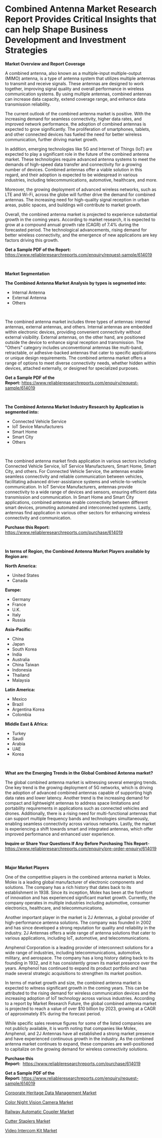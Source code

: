 <p><h1>Combined Antenna Market Research Report Provides Critical Insights that can help Shape Business Development and Investment Strategies</h1></p><p><strong>Market Overview and Report Coverage</strong></p>
<p><p>A combined antenna, also known as a multiple-input multiple-output (MIMO) antenna, is a type of antenna system that utilizes multiple antennas to transmit and receive signals. These antennas are designed to work together, improving signal quality and overall performance in wireless communication systems. By using multiple antennas, combined antennas can increase data capacity, extend coverage range, and enhance data transmission reliability.</p><p>The current outlook of the combined antenna market is positive. With the increasing demand for seamless connectivity, higher data rates, and improved network performance, the adoption of combined antennas is expected to grow significantly. The proliferation of smartphones, tablets, and other connected devices has fueled the need for better wireless communication, further driving market growth.</p><p>In addition, emerging technologies like 5G and Internet of Things (IoT) are expected to play a significant role in the future of the combined antenna market. These technologies require advanced antenna systems to meet the demands of high-speed data transfer and connectivity for a growing number of devices. Combined antennas offer a viable solution in this regard, and their adoption is expected to be widespread in various industries, including telecommunications, automotive, healthcare, and more.</p><p>Moreover, the growing deployment of advanced wireless networks, such as LTE and Wi-Fi, across the globe will further drive the demand for combined antennas. The increasing need for high-quality signal reception in urban areas, public spaces, and buildings will contribute to market growth.</p><p>Overall, the combined antenna market is projected to experience substantial growth in the coming years. According to market research, it is expected to grow at a compound annual growth rate (CAGR) of 7.4% during the forecasted period. The technological advancements, rising demand for better wireless connectivity, and the emergence of new applications are key factors driving this growth.</p></p>
<p><strong>Get a Sample PDF of the Report:</strong> <a href="https://www.reliableresearchreports.com/enquiry/request-sample/614019">https://www.reliableresearchreports.com/enquiry/request-sample/614019</a></p>
<p>&nbsp;</p>
<p><strong>Market Segmentation</strong></p>
<p><strong>The Combined Antenna Market Analysis by types is segmented into:</strong></p>
<p><ul><li>Internal Antenna</li><li>External Antenna</li><li>Others</li></ul></p>
<p>&nbsp;</p>
<p><p>The combined antenna market includes three types of antennas: internal antennas, external antennas, and others. Internal antennas are embedded within electronic devices, providing convenient connectivity without external visibility. External antennas, on the other hand, are positioned outside the device to enhance signal reception and transmission. The "Others" category includes unconventional antennas like multi-band, retractable, or adhesive-backed antennas that cater to specific applications or unique design requirements. The combined antenna market offers a range of options to meet diverse connectivity needs, whether hidden within devices, attached externally, or designed for specialized purposes.</p></p>
<p><strong>Get a Sample PDF of the Report:</strong>&nbsp;<a href="https://www.reliableresearchreports.com/enquiry/request-sample/614019">https://www.reliableresearchreports.com/enquiry/request-sample/614019</a></p>
<p>&nbsp;</p>
<p><strong>The Combined Antenna Market Industry Research by Application is segmented into:</strong></p>
<p><ul><li>Connected Vehicle Service</li><li>IoT Sevice Manufacturers</li><li>Smart Home</li><li>Smart City</li><li>Others</li></ul></p>
<p>&nbsp;</p>
<p><p>The combined antenna market finds application in various sectors including Connected Vehicle Service, IoT Service Manufacturers, Smart Home, Smart City, and others. For Connected Vehicle Service, the antennas enable seamless connectivity and reliable communication between vehicles, facilitating advanced driver-assistance systems and vehicle-to-vehicle communication. In IoT Service Manufacturers, antennas provide connectivity to a wide range of devices and sensors, ensuring efficient data transmission and communication. In Smart Home and Smart City applications, combined antennas enable connectivity between different smart devices, promoting automated and interconnected systems. Lastly, antennas find application in various other sectors for enhancing wireless connectivity and communication.</p></p>
<p><strong>Purchase this Report:</strong>&nbsp; <a href="https://www.reliableresearchreports.com/purchase/614019">https://www.reliableresearchreports.com/purchase/614019</a></p>
<p>&nbsp;</p>
<p><strong>In terms of Region, the Combined Antenna Market Players available by Region are:</strong></p>
<p>
    <p> <strong> North America: </strong>
        <ul>
            <li>United States</li>
            <li>Canada</li>
        </ul>
        </p> 
    <p> <strong> Europe: </strong>
        <ul>
            <li>Germany</li>
            <li>France</li>
            <li>U.K.</li>
            <li>Italy</li>
            <li>Russia</li>
        </ul>
        </p> 
    <p> <strong> Asia-Pacific: </strong>
        <ul>
            <li>China</li>
            <li>Japan</li>
            <li>South Korea</li>
            <li>India</li>
            <li>Australia</li>
            <li>China Taiwan</li>
            <li>Indonesia</li>
            <li>Thailand</li>
            <li>Malaysia</li>
        </ul>
        </p> 
    <p> <strong> Latin America: </strong>
        <ul>
            <li>Mexico</li>
            <li>Brazil</li>
            <li>Argentina Korea</li>
            <li>Colombia</li>
        </ul>
        </p> 
    <p> <strong> Middle East & Africa: </strong>
        <ul>
            <li>Turkey</li>
            <li>Saudi</li>
            <li>Arabia</li>
            <li>UAE</li>
            <li>Korea</li>
        </ul>
    </p>
    </p>
<p>&nbsp;</p>
<p><strong>What are the Emerging Trends in the Global Combined Antenna market?</strong></p>
<p><p>The global combined antenna market is witnessing several emerging trends. One key trend is the growing deployment of 5G networks, which is driving the adoption of advanced combined antennas capable of supporting high data rates and lower latency. Another trend is the increasing demand for compact and lightweight antennas to address space limitations and portability requirements in applications such as connected vehicles and drones. Additionally, there is a rising need for multi-functional antennas that can support multiple frequency bands and technologies simultaneously, enabling seamless connectivity across various networks. Lastly, the market is experiencing a shift towards smart and integrated antennas, which offer improved performance and enhanced user experience.</p></p>
<p><strong>Inquire or Share Your Questions If Any Before Purchasing This Report</strong>- <a href="https://www.reliableresearchreports.com/enquiry/pre-order-enquiry/614019">https://www.reliableresearchreports.com/enquiry/pre-order-enquiry/614019</a></p>
<p>&nbsp;</p>
<p><strong>Major Market Players</strong></p>
<p><p>One of the competitive players in the combined antenna market is Molex. Molex is a leading global manufacturer of electronic components and solutions. The company has a rich history that dates back to its establishment in 1938. Since its inception, Molex has been at the forefront of innovation and has experienced significant market growth. Currently, the company operates in multiple industries including automotive, consumer electronics, healthcare, and telecommunications. </p><p>Another important player in the market is 2J Antennas, a global provider of high-performance antenna solutions. The company was founded in 2002 and has since developed a strong reputation for quality and reliability in the industry. 2J Antennas offers a wide range of antenna solutions that cater to various applications, including IoT, automotive, and telecommunications.</p><p>Amphenol Corporation is a leading provider of interconnect solutions for a wide range of industries, including telecommunications, automotive, military, and aerospace. The company has a long history dating back to its founding in 1932, and it has consistently grown its market presence over the years. Amphenol has continued to expand its product portfolio and has made several strategic acquisitions to strengthen its market position.</p><p>In terms of market growth and size, the combined antenna market is expected to witness significant growth in the coming years. This can be attributed to the rising demand for wireless communication devices and the increasing adoption of IoT technology across various industries. According to a report by Market Research Future, the global combined antenna market is projected to reach a value of over $10 billion by 2023, growing at a CAGR of approximately 8% during the forecast period.</p><p>While specific sales revenue figures for some of the listed companies are not publicly available, it is worth noting that companies like Molex, Amphenol, and 2J Antennas have all established a strong market presence and have experienced continuous growth in the industry. As the combined antenna market continues to expand, these companies are well-positioned to capitalize on the growing demand for wireless connectivity solutions.</p></p>
<p><strong>Purchase this Report:</strong>&nbsp;&nbsp;<a href="https://www.reliableresearchreports.com/purchase/614019">https://www.reliableresearchreports.com/purchase/614019</a></p>
<p></p>
<p><strong>Get a Sample PDF of the Report:</strong>&nbsp;<a href="https://www.reliableresearchreports.com/enquiry/request-sample/614019">https://www.reliableresearchreports.com/enquiry/request-sample/614019</a></p>
<p><p><a href="https://www.linkedin.com/pulse/corporate-heritage-data-management-market-size-2023-2030-global/">Corporate Heritage Data Management Market</a></p><p><a href="https://medium.com/@alicehanson1974/color-night-vision-camera-market-size-growth-forecast-2023-2030-43c6a630cc3d">Color Night Vision Camera Market</a></p><p><a href="https://github.com/Chiragrp26/Market-Research-Report-List-1/blob/main/railway-automatic-coupler-market.md">Railway Automatic Coupler Market</a></p><p><a href="https://www.linkedin.com/pulse/cutter-staplers-market-size-growth-forecast-from-2023-2030/">Cutter Staplers Market</a></p><p><a href="https://medium.com/@leonorhaley2009/video-intercom-kit-market-size-growth-forecast-2023-2030-5b61b2057eee">Video Intercom Kit Market</a></p></p>